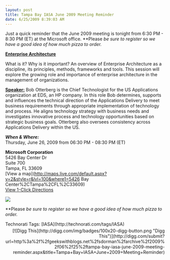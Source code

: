 ```yaml
---
layout: post
title: Tampa Bay IASA June 2009 Meeting Reminder
date: 6/25/2009 8:39:03 AM
---
```


Just a quick reminder that the June 2009 meeting is tonight from 6:30 PM - 8:30 PM (ET) at the Microsoft office. **Please *be sure to register *so we have a good idea of how much pizza to order.**

**<u>Enterprise Architecture</u>**

What is it? Why is it important? An overview of Enterprise Architecture as a discipline, its principles, methods, frameworks and tools. This session will explore the growing role and importance of enterprise architecture in the management of organizations.

**<u>Speaker:</u>** Bob Otterberg is the Chief Technologist for the US Applications organization at EDS, an HP company. In this role Bob determines, supports and influences the technical direction of the Applications Delivery to meet business requirements through appropriate implementation of technology and process. He aligns technology strategy with business needs and investigates innovative process and technology opportunities based on strategic business goals. Otterberg also oversees consistency across Applications Delivery within the US.

***When & Where:***       
Thursday, June 26, 2009 from 06:30 PM - 08:30 PM (ET)

**Microsoft Corporation**       
5426 Bay Center Dr       
Suite 700       
Tampa, FL 33609       
[View a map](http://maps.live.com/default.aspx?v=2&style=r&lvl=100&where1=5426 Bay Center%2CTampa%2CFL%2C33609)       
[View 1-Click Directions](http://maps.live.com/OneClickDirections.aspx?rtp=%7epos.nnqny183nq2s_5426+Bay+Center+Dr%2c+Tampa%2c+FL+33609-3444___a_&rsd=27.9743215441704_-82.5470289587975_AS0iCSAOAAAAErGYACUBAAA%3d_the+north+(via+Eisenhower+Blvd+%2f+Veterans+Expy+%2f+SR-589+Toll+S)%7e27.9197090864182_-82.6097685098648_AS0iCSAOAAAAGLGYAEMAAAA%3d_the+south+(via+Howard+Frankland+Bridge+N+%2f+I-275)%7e27.9653710126877_-82.4390405416489_AS0iCSAOAAAAFrGYALwAAAA%3d_the+east+(via+I-4)%7e27.9732406139374_-82.5905799865723_AS0iCSAOAAAAErGYAH8AAAA%3d_the+west+(via+W+Courtney+Campbell+Causeway+%2f+SR-60)&mkt=en-us&FORM=LLMP)

[![](http://www.eventbrite.com/img/btn_ext/register_now.gif)](http://www.eventbrite.com/event/175217079/scottdorman)

**Please *be sure to register *so we have a good idea of how much pizza to order.**
  <div style="padding-bottom: 0px; margin: 0px; padding-left: 0px; padding-right: 0px; display: inline; float: none; padding-top: 0px" id="scid:0767317B-992E-4b12-91E0-4F059A8CECA8:5b395ad5-b652-49ff-9e02-944c94dfcad2" class="wlWriterSmartContent">Technorati Tags: [IASA](http://technorati.com/tags/IASA)</div><div class="wlWriterHeaderFooter" style="text-align:right; margin:0px; padding:4px 0px 4px 0px;">[![Digg This](http://digg.com/img/badges/100x20-digg-button.png "Digg This")](http://digg.com/submit?url=http%3a%2f%2fgeekswithblogs.net%2fsdorman%2farchive%2f2009%2f06%2f25%2ftampa-bay-iasa-june-2009-meeting-reminder.aspx&title=Tampa+Bay+IASA+June+2009+Meeting+Reminder)</div>
